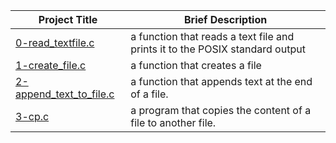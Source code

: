 Project Title | Brief Description
---- | ----
[0-read_textfile.c](./0-read_textfile.c) |a function that reads a text file and prints it to the POSIX standard output
[1-create_file.c](./1-create_file.c) |  a function that creates a file
[2-append_text_to_file.c](./2-append_text_to_file.c) | a function that appends text at the end of a file.
[3-cp.c](./3-cp.c) |a program that copies the content of a file to another file.
